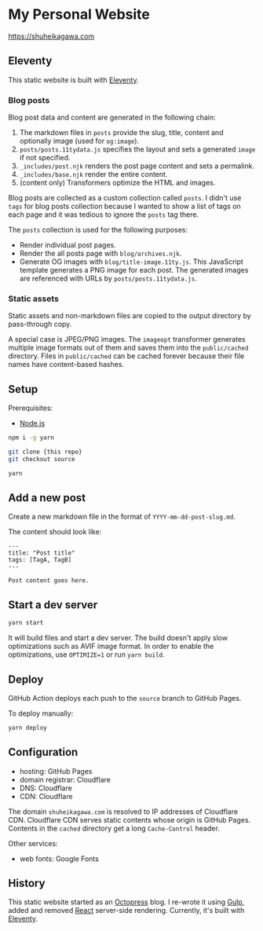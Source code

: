 # My Personal Website

https://shuheikagawa.com

## Eleventy

This static website is built with [Eleventy](https://www.11ty.dev/).

### Blog posts

Blog post data and content are generated in the following chain:

1. The markdown files in `posts` provide the slug, title, content and optionally image (used for `og:image`).
2. `posts/posts.11tydata.js` specifies the layout and sets a generated `image` if not specified.
3. `_includes/post.njk` renders the post page content and sets a permalink.
4. `_includes/base.njk` render the entire content.
5. (content only) Transformers optimize the HTML and images.

Blog posts are collected as a custom collection called `posts`. I didn't use `tags` for blog posts collection because I wanted to show a list of tags on each page and it was tedious to ignore the `posts` tag there.

The `posts` collection is used for the following purposes:

- Render individual post pages.
- Render the all posts page with `blog/archives.njk`.
- Generate OG images with `blog/title-image.11ty.js`. This JavaScript template generates a PNG image for each post. The generated images are referenced with URLs by `posts/posts.11tydata.js`.

### Static assets

Static assets and non-markdown files are copied to the output directory by pass-through copy.

A special case is JPEG/PNG images. The `imageopt` transformer generates multiple image formats out of them and saves them into the `public/cached` directory. Files in `public/cached` can be cached forever because their file names have content-based hashes.

## Setup

Prerequisites:

- [Node.js](https://nodejs.org/en/)

```sh
npm i -g yarn

git clone {this repo}
git checkout source

yarn
```

## Add a new post

Create a new markdown file in the format of `YYYY-mm-dd-post-slug.md`.

The content should look like:

```
---
title: "Post title"
tags: [TagA, TagB]
---

Post content goes here.
```

## Start a dev server

```sh
yarn start
```

It will build files and start a dev server. The build doesn't apply slow optimizations such as AVIF image format. In order to enable the optimizations, use `OPTIMIZE=1` or run `yarn build`.

## Deploy

GitHub Action deploys each push to the `source` branch to GitHub Pages.

To deploy manually:

```sh
yarn deploy
```

## Configuration

- hosting: GitHub Pages
- domain registrar: Cloudflare
- DNS: Cloudflare
- CDN: Cloudflare

The domain `shuheikagawa.com` is resolved to IP addresses of Cloudflare CDN. Cloudflare CDN serves static contents whose origin is GitHub Pages. Contents in the `cached` directory get a long `Cache-Control` header.

Other services:

- web fonts: Google Fonts

## History

This static website started as an [Octopress](https://github.com/octopress/octopress) blog. I re-wrote it using [Gulp](https://github.com/gulpjs/gulp), added and removed [React](https://github.com/facebook/react) server-side rendering. Currently, it's built with [Eleventy](https://www.11ty.dev/).

